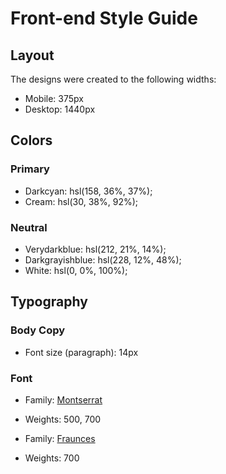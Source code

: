 # Front-end Style Guide

## Layout

The designs were created to the following widths:

- Mobile: 375px
- Desktop: 1440px

## Colors

### Primary

- Darkcyan: hsl(158, 36%, 37%);
- Cream: hsl(30, 38%, 92%);

### Neutral

- Verydarkblue: hsl(212, 21%, 14%);
- Darkgrayishblue: hsl(228, 12%, 48%);
- White: hsl(0, 0%, 100%);

## Typography

### Body Copy

- Font size (paragraph): 14px

### Font

- Family: [Montserrat](https://fonts.google.com/specimen/Montserrat)
- Weights: 500, 700

- Family: [Fraunces](https://fonts.google.com/specimen/Fraunces)
- Weights: 700
